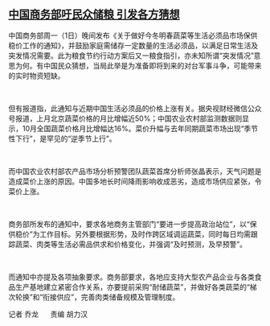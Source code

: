<!--1635836122000-->
[中国商务部吁民众储粮   引发各方猜想](https://www.rfa.org/mandarin/yataibaodao/jingmao/ql1-11022021025515.html)
------

<p>中国商务部周一（1日）晚间发布《关于做好今冬明春蔬菜等生活必须品市场保供稳价工作的通知》，并鼓励家庭需储存一定数量的生活必须品，以满足日常生活及突发情况需要。此为粮食节约行动方案后又一粮食指引，亦未知所谓“突发情况”意思为何。有中国民众猜想，当局此举是为准备即将到来的对台军事斗争，可能带来的实时物资短缺。</p><p> </p><p>但有报道指，此通知与近期中国生活必须品的价格上涨有关。据央视财经微信公众号报道，上月北京蔬菜价格的月比增幅近50%；中国农业农村部监测数据则显示，10月全国蔬菜价格月比增幅达16%。菜价升幅与去年同期蔬菜市场出现“季节性下行”，是罕见的“逆季节上行”。</p><p> </p><p>而中国农业农村部农产品市场分析预警团队蔬菜首席分析师张晶表示，天气问题是造成菜价上涨的原因。中国多地长时间降雨影响收成恶劣，造成市场供应紧张，令菜价上涨。</p><p> </p><p>商务部所发布的通知中，要求各地商务主管部门“要进一步提高政治站位”，以“保供稳价”为工作目标。另外要根据形势，及时作跨区域调运蔬菜，同时每日均需跟踪蔬菜、肉类等生活必需品供求和价格变化，并强调“及时预测，及早预警”。</p><p> </p><p>而通知中亦提及各项抽象要求。商务部要求，各地应支持大型农产品企业与各类食品生产基地建立紧密合作关系，亦要提前采购“耐储蔬菜”，并做好各类蔬菜的“梯次轮换”和“衔接供应”，完善肉类储备规模及管理制度。</p><p>记者 乔龙      责编 胡力汉</p>
